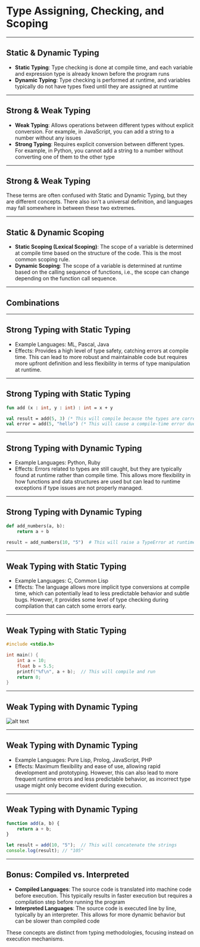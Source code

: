 # Type Assigning, Checking, and Scoping

---

## Static & Dynamic Typing
- **Static Typing**: Type checking is done at compile time, and each variable and expression type is already known before the program runs
- **Dynamic Typing**: Type checking is performed at runtime, and variables typically do not have types fixed until they are assigned at runtime


---

## Strong & Weak Typing

- **Weak Typing**: Allows operations between different types without explicit conversion. For example, in JavaScript, you can add a string to a number without any issues
- **Strong Typing**: Requires explicit conversion between different types. For example, in Python, you cannot add a string to a number without converting one of them to the other type

---

## Strong & Weak Typing

These terms are often confused with Static and Dynamic Typing, but they are different concepts.
There also isn't a universal definition, and languages may fall somewhere in between these two extremes.

---

## Static & Dynamic Scoping

- **Static Scoping (Lexical Scoping)**: The scope of a variable is determined at compile time based on the structure of the code. This is the most common scoping rule.
- **Dynamic Scoping**: The scope of a variable is determined at runtime based on the calling sequence of functions, i.e., the scope can change depending on the function call sequence.

---

## Combinations

---

## Strong Typing with Static Typing
- Example Languages: ML, Pascal, Java
- Effects: Provides a high level of type safety, catching errors at compile time. This can lead to more robust and maintainable code but requires more upfront definition and less flexibility in terms of type manipulation at runtime.

---

## Strong Typing with Static Typing

```sml
fun add (x : int, y : int) : int = x + y

val result = add(5, 3) (* This will compile because the types are correct *)
val error = add(5, "hello") (* This will cause a compile-time error due to type mismatch *)
```
---

## Strong Typing with Dynamic Typing
- Example Languages: Python, Ruby
- Effects: Errors related to types are still caught, but they are typically found at runtime rather than compile time. This allows more flexibility in how functions and data structures are used but can lead to runtime exceptions if type issues are not properly managed.

---

## Strong Typing with Dynamic Typing

```python
def add_numbers(a, b):
    return a + b

result = add_numbers(10, "5")  # This will raise a TypeError at runtime
```
---

## 	Weak Typing with Static Typing
- Example Languages: C, Common Lisp
- Effects: The language allows more implicit type conversions at compile time, which can potentially lead to less predictable behavior and subtle bugs. However, it provides some level of type checking during compilation that can catch some errors early.

---

## 	Weak Typing with Static Typing

```c
#include <stdio.h>

int main() {
    int a = 10;
    float b = 5.5;
    printf("%f\n", a + b);  // This will compile and run
    return 0;
}
```
---

## 	Weak Typing with Dynamic Typing

![alt text](https://imageproxyb.ifunny.co/crop:x-20,resize:640x,quality:90x75/images/ad766d5f653ec01752126234c6f9c4ce8b7404f681a0958fd10f24b0cac9f212_1.jpg)

---

## 	Weak Typing with Dynamic Typing

- Example Languages: Pure Lisp, Prolog, JavaScript, PHP
- Effects: Maximum flexibility and ease of use, allowing rapid development and prototyping. However, this can also lead to more frequent runtime errors and less predictable behavior, as incorrect type usage might only become evident during execution.

---

## 	Weak Typing with Dynamic Typing

```javascript
function add(a, b) {
    return a + b;
}

let result = add(10, "5");  // This will concatenate the strings
console.log(result); // "105"
```

---

## Bonus: Compiled vs. Interpreted

- **Compiled Languages**: The source code is translated into machine code before execution. This typically results in faster execution but requires a compilation step before running the program
- **Interpreted Languages**: The source code is executed line by line, typically by an interpreter. This allows for more dynamic behavior but can be slower than compiled code

These concepts are distinct from typing methodologies, focusing instead on execution mechanisms.
